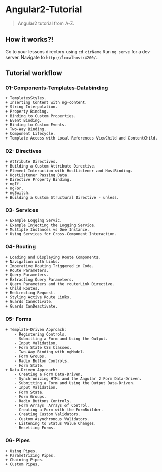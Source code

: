# Angular2-Tutorial

> Angular2 tutorial from A-Z.

## How it works?!
Go to your lessons directory using `cd dirName`
Run `ng serve` for a dev server. Navigate to `http://localhost:4200/`.

## Tutorial workflow

### 01-Components-Templates-Databinding
	+ TemplatesStyles.
	+ Inserting Content with ng-content.
	+ String Interpolation.
	+ Property Binding.
	+ Binding to Custom Properties.
	+ Event Binding.
	+ Binding to Custom Events.
	+ Two-Way Binding.
	+ Component Lifecycle.
	+ Template Access with Local References ViewChild and ContentChild.
### 02- Directives
	+ Attribute Directives.
	+ Building a Custom Attribute Directive.
	+ Element Interaction with HostListener and HostBinding.
	+ HostListener Passing Data.
	+ Directive Property Binding.
	+ ngIf.
	+ ngFor.
	+ ngSwitch.
	+ Building a Custom Structural Directive - unless.
### 03-	Services
	+ Example Logging Servic.
	+ Example Injecting the Logging Service.
	+ Multiple Instances vs One Instance.
	+ Using Services for Cross-Component Interaction.
### 04-	Routing
	+ Loading and Displaying Route Components.
	+ Navigation with Links.
	+ Imperative Routing Triggered in Code.
	+ Route Parameters.
	+ Query Parameters.
	+ Extracting Query Parameters.
	+ Query Parameters and the routerLink Directive.
	+ Child Routes.
	+ Redirecting Request.
	+ Styling Active Route Links.
	+ Guards CanActivate.
	+ Guards CanDeactivate.
### 05- Forms
	+ Template-Driven Approach:
		- Registering Controls.
		- Submitting a Form and Using the Output.
		- Input Validation.
		- Form State CSS Classes.
		- Two-Way Binding with ngModel.
		- Form Groups.
		- Radio Button Controls.
		- Form State.
	+ Data-Driven Approach:
		- Creating a Form Data-Driven.
		- Synchronizing HTML and the Angular 2 Form Data-Driven.
		- Submitting a Form and Using the Output Data-Driven.
		- Input Validation.
		- Form State.
		- Form Groups.
		- Radio Buttons Controls.
		- Form Arrays  Arrays of Control.
		- Creating a Form with the FormBuilder.
		- Creating Custom Validators.
		- Custom Asynchronous Validators.
		- Listening to Status Value Changes.
		- Resetting Forms.
### 06- Pipes
	+ Using Pipes.
	+ Parametrizing Pipes.
	+ Chaining Pipes.
	+ Custom Pipes.